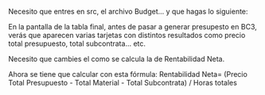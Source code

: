 Necesito que entres en src, el archivo Budget... y que hagas lo siguiente: 

En la pantalla de la tabla final, antes de pasar a generar presupesto en BC3, verás que aparecen varias tarjetas con distintos resultados como precio total presupuesto, total subcontrata... etc. 

Necesito que cambies el como se calcula la de Rentabilidad Neta.

Ahora se tiene que calcular con esta fórmula: Rentabilidad Neta= (Precio Total Presupuesto - Total Material - Total Subcontrata) / Horas totales